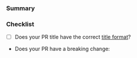 <!---
Thanks for contributing to the Amplitude JavaScript SDK! 🎉

Please fill out the following sections to help us quickly review your pull request.
--->

### Summary

<!-- What does the PR do? -->

### Checklist

* [ ] Does your PR title have the correct [title format](../CONTRIBUTING.md#pr-commit-title-conventions)?
* Does your PR have a breaking change:  <!-- Yes or no -->

